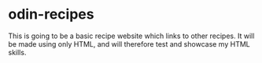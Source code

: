 # odin-recipes
This is going to be a basic recipe website which links to other recipes. It will be made using only HTML, and will therefore
test and showcase my HTML skills.